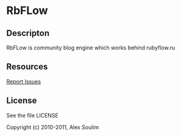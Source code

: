 # RbFLow

## Descripton

RbFLow is community blog engine which works behind rubyflow.ru

## Resources

[Report Issues](https://github.com/soulim/rbflow/issues)

## License

See the file LICENSE

Copyright (c) 2010-2011, Alex Soulim